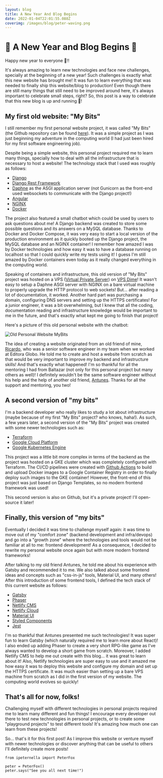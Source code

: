 ```yaml
---
layout: blog
title: A New Year And Blog Begins
date: 2022-01-04T22:01:55.088Z
coverimg: /images/blog/peter-waving.png
---
```

# 🎉 A New Year and Blog Begins 🍾

Happy new year to everyone 🎉!!

It's always amazing to learn new technologies and face new challenges, specially at the beginning of a new year! Such challenges is exactly what this new website has brought me! It was fun to learn everything that was needed to finally ship this website/blog to production! Even though there are still many things that still need to be improved around here, it's always important to celebrate small steps, right? So, this post is a way to celebrate that this new blog is up and running 🎉!

## My first old website: "My Bits"

I still remember my first personal website project, it was called "My Bits" (the Github repository can be found [here](https://github.com/ipeternella/mybits)). It was a simple project as I was just beginning my adventure in the computing world (I had just been hired for my first software engineering job).

Despite being a simple website, this personal project required me to learn many things, specially how to deal with all the infrastructure that is necessary to host a website! The technology stack that I used was roughly as follows:

* [Django](https://www.djangoproject.com/)
* [Django Rest Framework](https://www.django-rest-framework.org/)
* [Daphne](https://github.com/django/daphne) as the ASGI application server (not Gunicorn as the front-end used websockets to communicate with the Django project!)
* [Angular](https://angular.io/)
* [NGINX](https://www.djangoproject.com/)
* [Docker](https://www.docker.com/)

The project also featured a small chatbot which could be used by users to ask questions about me! A Django backend was created to store some possible questions and its answers on a MySQL database. Thanks to Docker and Docker Compose, it was very easy to start a local version of the production environment as it quickly booted up the Django project, the MySQL database and an NGINX container! I remember how amazed I was by Docker technologies and how easy it was to have a database running on localhost so that I could quickly write my tests using it! I guess I'm still amazed by Docker containers even today as it really changed everything in the computing world.

Speaking of containers and infrastructure, this old version of "My Bits" project was hosted on a VPS ([Virtual Private Server](https://en.wikipedia.org/wiki/Virtual_private_server)) on [VPS Dime](https://vpsdime.com/)! It wasn't easy to setup a Daphne ASGI server with NGINX on a bare virtual machine to properly upgrade the HTTP protocol to web sockets! But... after reading a lot of documentation, it worked. Another hard part was purchasing a domain, configuring DNS servers and setting up the HTTPS certificates! For a junior engineer, it was a bit overwhelming, but I knew that all the coding, documentation reading and infrastructure knowledge would be important to me in the future, and that's exactly what kept me going to finish that project!

Here's a picture of this old personal website with the chatbot:

![Old Personal Website MyBits](/images/blog/mybits_old.png "Old Personal Website My Bits")

The idea of creating a website originated from an old friend of mine, [Ricardo](https://github.com/ricardochaves), who was a senior software engineer in my team when we worked at Editora Globo. He told me to create and host a website from scratch as that would be very important to improve my backend and infrastructure skills! And that's exactly what happened! I'm so thankful for all the mentoring I had from Baltazar (not only for this personal project but many others as well)! I definitely wouldn't be the same software engineer without his help and the help of another old friend, [Antunes](https://github.com/willianantunes). Thanks for all the support and mentoring, you two!

## A second version of "my bits"

I'm a backend developer who really likes to study a lot about infrastructure (maybe because of my first "My Bits" project? who knows, haha!). As such, a few years later, a second version of the "My Bits" project was created with some newer technologies such as:

* [Terraform](https://www.terraform.io/)
* [Google Cloud Platform](https://cloud.google.com/)
* [Google Kubernetes Engine](https://cloud.google.com/kubernetes-engine/docs)

This project was a little bit more complex in terms of the backend as the project was hosted on a GKE cluster which was completely configured with Terraform. The CI/CD pipelines were created with [Github Actions](https://docs.github.com/en/actions) to build and upload Docker images to a Google Container Registry in order to finally deploy such images to the GKE container! However, the front-end of this project was just based on Django Templates, so no modern frontend framework was used!

This second version is also on Github, but it's a private project! I'll open-source it later!

## Finally, this version of "my bits"

Eventually I decided it was time to challenge myself again: it was time to move out of my "comfort zone" (backend development and infra/devops) and go into a "growth zone" where the technologies and tools would not be familiar at all to me: frontend development! As a consequence, I decided to rewrite my personal website once again but with more modern frontend frameworks!

After talking to my old friend Antunes, he told me about his experience with Gatsby and recommended it to me. We also talked about some frontend ideas and concepts such as "css-in-js" tools, Material UI, and many others! After this introduction of some frontend tools, I defined the tech stack of this current website as follows:

* [Gatsby](https://www.gatsbyjs.com/)
* [Phaser](https://phaser.io/)
* [Netlify CMS](https://www.netlifycms.org/)
* [Netlify Cloud](https://www.netlify.com/)
* [Material UI](https://mui.com/)
* [Styled Components](https://styled-components.com/)
* [Jest](https://jestjs.io/)

I'm so thankful that Antunes presented me such technologies! It was super fun to learn Gatsby (which naturally required me to learn more about React)! I also ended up adding Phaser to create a very short RPG-like game as I've always wanted to develop a short game from scratch. Moreover, I added Netlify CMS to help me out create with this blog... it was great to learn about it! Also, Netlify technologies are super easy to use and it amazed me how easy it was to deploy this website and configure my domain and set up the HTTPS certificate. It was much easier than setting up a bare VPS machine from scratch as I did in the first version of my website. The computing world evolves so quickly!

## That's all for now, folks!

Challenging myself with different technologies in personal projects required me to learn many different and fun things! I encourage every developer out there to test new technologies in personal projects, or to create some "playground projects" to test different tools! It's amazing how much one can learn from these projects!

So... that's it for this first post! As I improve this website or venture myself with newer technologies or discover anything that can be useful to others I'll definitely create more posts!

```python{numberLines:
from ipeternella import PeterFox

peter = PeterFox()
peter.says("See you all next time!")
```